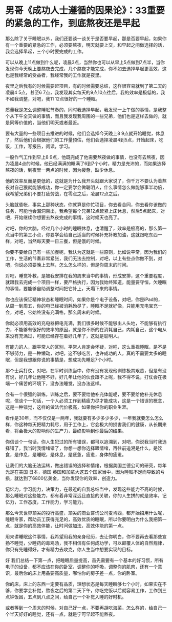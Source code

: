 # 男哥《成功人士遵循的因果论》：33重要的紧急的工作，到底熬夜还是早起

那么除了关于睡眠以外，我们还要谈一谈关于是否要早起，那是否要早起，如果你有一个重要的紧急的工作，必须要熬夜，明天就要上交，和早起之间做选择的话，我会选择早起，三个小时要完成的工作。

可以从晚上11点做到什么呢，凌晨3点，当然你也可以从早上5点做到7点半，当你发现你今天晚上要熬夜去完成，几个熬夜才能完成，你不如去选择早起更高效，这也是我经常的受益者，我经常我的工作就是夜里。

夜里之后我有的时候需要赶项目，有的时候需要总结，这样很容易就到了第二天的凌晨4 5点，甚至6 7点，我发现其实每天的9点10点往后，我的效率是极低的，我不如我调整，对吧，我11 12点很好的一个睡眠。

质量我是怎么调整睡眠节奏的，同时我选择早起，我发现一上午做的事情，是我整个从下午全天做的事情，而且我发现我周围的一些兄弟，他们也是这样去做的，就是同等价值的，当他们明天或者最近。

要有大量的一些项目去推进的时候，他们会选择今天晚上8 9点就开始睡觉，休息了，然后他们会根据他们的工作量预估，他们会选择凌晨4到5点，开始起床，吃饭，工作，写报告，阅读，学习。

一股作气工作到早上8 9点，他既完成了他需要熬夜做的事情，也没有去熬夜，因为凌晨4点的时候，他已经满满的睡满了6到7个小时，精力是充沛的，而如果选择熬夜的话，到夜里一两点的时候，因为疲惫，缺少休息。

他的效率反而是更低的，这就是为什么我开头就跟大家说了，你千万不要认为着熬夜对自己狠就能够成功，你一定要学会做聪明人，什么事情怎么做能够事半功倍，我希望兄弟们不要打疲劳战，在零点之后，凌晨12点之后。

头脑就昏帐，事实上那种状态，你就算是你忙项目，你去看合同，你去看你该做的任务，可能也会漏洞百出，我希望每个兄弟12点赶紧上床休息，然后5点起床，对吧，开始继续你想要去熬夜完成的事情，这时候天也亮了。

对吧，你的大脑，经过几个小时的睡眠休息，也清醒了，效率是极高的，那么第一点当中的第三小点，你要学会给自己适当的时候补充补教加油，这就跟吃东西一样，对吧，当然每天要一日三餐，但是饿的时候。

你要不要给自己有一些加餐呢，我认为这就是一些原则，比如说平常，因为我们的工作，生活的节奏非常紧张，我们无法去控制，对吧，以上有些点你做不到，对吧，你说必须要晚上去熬，怎么怎么样的，但是你周末的时间。

对吧，睡觉补教，是被我安排在我的周末当中的事情，形成安排，这个重要程度，就跟我去完成一个项目一样，要严格执行，因为我始终知道，能量要守恒，欠睡眠的事情，要能够自助调整时间把它补上，天塌下来的事情。

你也应该保证精神状态和睡眠时间，如果你是个电子设备，对吧，你是iPad的，从周一到周五，你的电已经被消耗殆尽了，睡眠不足就好像，只能用充电宝充一会，对吧，它始终没有充满格，那么周末的时候。

你就必须用高效的充电器把电充满，我们很多时候不能够出人头地，不能够有执行力，不能够有很好的效率的原因，就是你不断的在消耗自己，内耗自己，这个电从来没有充满过，可能已经存在着好几年了，这就是聪明人。

有能力的人，跟平常人的区别，平常人肯定会怀疑，对吧，这么重视睡眠，是不是不够努力，是一种懒动，对吧，这不够吃苦，也许成功的人，真的不需要太多的睡眠，但是我想跟你说的事情是，想成功先睡足7个小时。

那个士兵打仗，对吧，在平时训练当中，你有没有发现他训练极其艰苦，但是有没有说，好几年让他睡不好，好几年让他的伙食跟不上呢，我不得不说，打仗会在极端一个痛苦的环境下，没办法睡觉，没办法这样。

会有一个很强的训练，训练之后，要不要给他补充体能呢，要不要给他补充休息呢，信谈个一句话，一个人必须工作到精疲力尽才能成功，这是一个错误的概念，这是一种错觉，这样的做法代价极高，如果你把你的职业生涯。

看作是30年，而不仅仅是一两年，我就要有多少多少多少，一年我就要怎么怎么样，你这种每天把精力耗尽，用于工作上，它会极大的损害我们的健康，从长期来看，将会极大的影响你的生产力，最终影响到你最后的结果。

你信谈个一句话，你人生犯过的所有错误，都可以追溯到，对吧，你说我当时我选择错了，我当时我情绪错了，你想一想你选择跟情绪，再往前追溯是什么，是饮食，是作息，是睡眠，是休息，是疲惫，疲惫，身体的疲惫。

让我们的大脑无法运转，做出错误的选择和情绪，根据美国兰德公司的研究，每年光是在美国 日本，德国 英国和加拿大这五个国家当中，因为睡眠不足而导致的亏损，就达到了6800亿美金，当你发现你的效率，创造力。

记忆力，学习能力，决策力，在最近的自我总结当中，发现这些能力不高的时候，那么睡眠对这些能力，都有着非常深远且直接的关联，你的人生拼的就是效率，记忆力，工作态度，工作能力，学习能力。

那么今天世界顶尖的投行高盛，顶尖的商业咨询公司麦肯西，都开始招用什么呢，睡眠专家，帮助员工获得充足的，高效优质的睡眠，所以你要明白为什么我把第一点，就是你的高效体能，让时间做加法，高效体能的第一点。

用来讲睡眠这件事情，我希望用我的亲身经历，去让你明白，你不要再去看那些宣扬不睡觉，少睡药的毒鸡汤，我不相信有任何成功学，可以颠覆人体的自然规律，你只有先睡得好，才有精力去攻克，你人生当中想要实现的目标。

好 我们总结一下第一点，把睡眠质量提高，首先需要有一个基本的好习惯，所有电子的设备，都不应该在你的卧室，调整你的呼吸，调整你的肌肉，还有一个意识，最后你的床上用品要高质量，哪怕你的房子差一点，你的卧室。

你的床，床上的东西一定要有品质，理想状态是每天睡眠够七个小时，如果实在不够，你要学会补觉，熬夜之后的第二天下午，你吃完饭以后就容易工作，工作到三点钟饭困，五点到八点之间，给自己一个补觉入睡的好时机。

或者等到一个周末的时候，对自己好一点，不要再胡吃海菜，怎么样的，给自己一个半天好好的睡觉，还有一点，就是宁可早起不能熬夜。